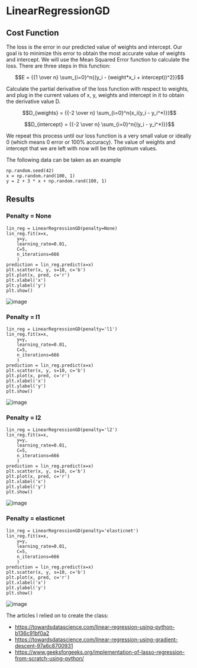 # LinearRegressionGD
## Cost Function
The loss is the error in our predicted value of weights and intercept. Our goal is to minimize this error to obtain the most accurate value of weights and intercept.
We will use the Mean Squared Error function to calculate the loss. There are three steps in this function:

$$E = {{1 \over n} \sum_{i=0}^n{(y_i - (weight*x_i + intercept))^2}}$$

Calculate the partial derivative of the loss function with respect to weights, and plug in the current values of x, y, weights and intercept in it to obtain the derivative value D.

$$D_{weights} = {{-2 \over n} \sum_{i=0}^n{x_i(y_i - y_i^*)}}$$

$$D_{intercept} = {{-2 \over n} \sum_{i=0}^n{(y_i - y_i^*)}}$$

We repeat this process until our loss function is a very small value or ideally 0 (which means 0 error or 100% accuracy). The value of weights and intercept that we are left with now will be the optimum values.

The following data can be taken as an example
```
np.random.seed(42)
x = np.random.rand(100, 1)
y = 2 + 3 * x + np.random.rand(100, 1)
```
## Results
### Penalty = None
```
lin_reg = LinearRegressionGD(penalty=None)
lin_reg.fit(x=x,
    y=y,
    learning_rate=0.01,
    C=5,
    n_iterations=666
    )
prediction = lin_reg.predict(x=x)
plt.scatter(x, y, s=10, c='b')
plt.plot(x, pred, c='r')
plt.xlabel('x')
plt.ylabel('y')
plt.show()
```
![image](https://user-images.githubusercontent.com/88197584/227799657-6363d30b-7448-45e5-be70-29e62a610360.png)

### Penalty = l1
```
lin_reg = LinearRegressionGD(penalty='l1')
lin_reg.fit(x=x,
    y=y,
    learning_rate=0.01,
    C=5,
    n_iterations=666
    )
prediction = lin_reg.predict(x=x)
plt.scatter(x, y, s=10, c='b')
plt.plot(x, pred, c='r')
plt.xlabel('x')
plt.ylabel('y')
plt.show()
```
![image](https://user-images.githubusercontent.com/88197584/227799765-ed9f1ac2-a1b2-4100-a5ad-9ab3aef9cbd8.png)

### Penalty = l2
```
lin_reg = LinearRegressionGD(penalty='l2')
lin_reg.fit(x=x,
    y=y,
    learning_rate=0.01,
    C=5,
    n_iterations=666
    )
prediction = lin_reg.predict(x=x)
plt.scatter(x, y, s=10, c='b')
plt.plot(x, pred, c='r')
plt.xlabel('x')
plt.ylabel('y')
plt.show()
```
![image](https://user-images.githubusercontent.com/88197584/227799830-503d4afa-a848-4799-8ab7-a934962ae27a.png)

### Penalty = elasticnet
```
lin_reg = LinearRegressionGD(penalty='elasticnet')
lin_reg.fit(x=x,
    y=y,
    learning_rate=0.01,
    C=5,
    n_iterations=666
    )
prediction = lin_reg.predict(x=x)
plt.scatter(x, y, s=10, c='b')
plt.plot(x, pred, c='r')
plt.xlabel('x')
plt.ylabel('y')
plt.show()
```
![image](https://user-images.githubusercontent.com/88197584/227799856-167063f3-9275-4d49-a065-271553c1bdfc.png)

The articles I relied on to create the class:
 - https://towardsdatascience.com/linear-regression-using-python-b136c91bf0a2
 - https://towardsdatascience.com/linear-regression-using-gradient-descent-97a6c8700931
 - https://www.geeksforgeeks.org/implementation-of-lasso-regression-from-scratch-using-python/
